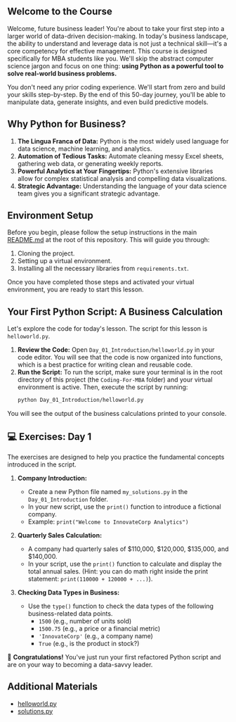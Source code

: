 ## Welcome to the Course

Welcome, future business leader! You're about to take your first step into a larger world of data-driven decision-making. In today's business landscape, the ability to understand and leverage data is not just a technical skill—it's a core competency for effective management. This course is designed specifically for MBA students like you. We'll skip the abstract computer science jargon and focus on one thing: **using Python as a powerful tool to solve real-world business problems.**

You don't need any prior coding experience. We'll start from zero and build your skills step-by-step. By the end of this 50-day journey, you'll be able to manipulate data, generate insights, and even build predictive models.

## Why Python for Business?

1. **The Lingua Franca of Data:** Python is the most widely used language for data science, machine learning, and analytics.
1. **Automation of Tedious Tasks:** Automate cleaning messy Excel sheets, gathering web data, or generating weekly reports.
1. **Powerful Analytics at Your Fingertips:** Python's extensive libraries allow for complex statistical analysis and compelling data visualizations.
1. **Strategic Advantage:** Understanding the language of your data science team gives you a significant strategic advantage.

## Environment Setup

Before you begin, please follow the setup instructions in the main [README.md](https://github.com/saint2706/Coding-For-MBA/blob/main/README.md) at the root of this repository. This will guide you through:

1. Cloning the project.
1. Setting up a virtual environment.
1. Installing all the necessary libraries from `requirements.txt`.

Once you have completed those steps and activated your virtual environment, you are ready to start this lesson.

## Your First Python Script: A Business Calculation

Let's explore the code for today's lesson. The script for this lesson is `helloworld.py`.

1. **Review the Code:** Open `Day_01_Introduction/helloworld.py` in your code editor. You will see that the code is now organized into functions, which is a best practice for writing clean and reusable code.
1. **Run the Script:** To run the script, make sure your terminal is in the root directory of this project (the `Coding-For-MBA` folder) and your virtual environment is active. Then, execute the script by running:
   ```bash
   python Day_01_Introduction/helloworld.py
   ```

You will see the output of the business calculations printed to your console.

## 💻 Exercises: Day 1

The exercises are designed to help you practice the fundamental concepts introduced in the script.

1. **Company Introduction:**

   - Create a new Python file named `my_solutions.py` in the `Day_01_Introduction` folder.
   - In your new script, use the `print()` function to introduce a fictional company.
   - Example: `print("Welcome to InnovateCorp Analytics")`

1. **Quarterly Sales Calculation:**

   - A company had quarterly sales of $110,000, $120,000, $135,000, and $140,000.
   - In your script, use the `print()` function to calculate and display the total annual sales. (Hint: you can do math right inside the print statement: `print(110000 + 120000 + ...)`).

1. **Checking Data Types in Business:**

   - Use the `type()` function to check the data types of the following business-related data points.
     - `1500` (e.g., number of units sold)
     - `1500.75` (e.g., a price or a financial metric)
     - `'InnovateCorp'` (e.g., a company name)
     - `True` (e.g., is the product in stock?)

🎉 **Congratulations!** You've just run your first refactored Python script and are on your way to becoming a data-savvy leader.

## Additional Materials

- [helloworld.py](https://github.com/saint2706/Coding-For-MBA/blob/main/Day_01_Introduction/helloworld.py)
- [solutions.py](https://github.com/saint2706/Coding-For-MBA/blob/main/Day_01_Introduction/solutions.py)
